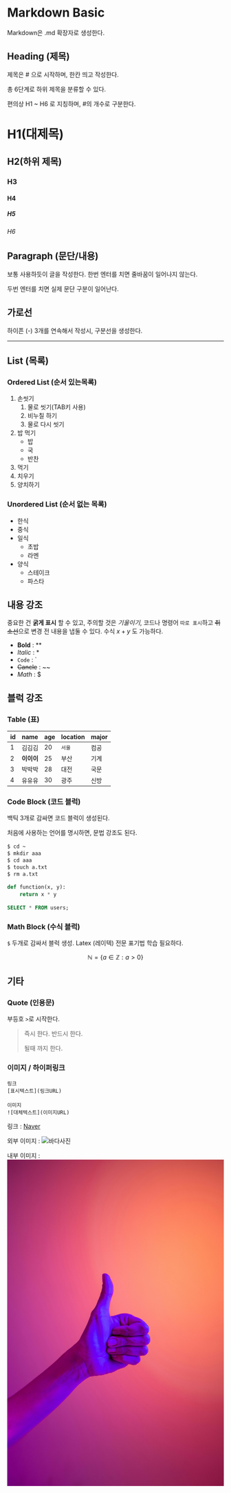 # Markdown Basic
Markdown은 .md 확장자로 생성한다.


## Heading (제목)
제목은 # 으로 시작하며, 한칸 띄고 작성한다.

총 6단계로 하위 제목을 분류할 수 있다.

편의상 H1 ~ H6 로 지칭하며, #의 개수로 구분한다.

# H1(대제목)
## H2(하위 제목)
### H3
#### H4
##### H5
###### H6

## Paragraph (문단/내용)
보통 사용하듯이 글을 작성한다.
한번 엔터를 치면 줄바꿈이 일어나지 않는다.

두번 엔터를 치면 실제 문단 구분이 일어난다.


## 가로선
하이픈 (-) 3개를 연속해서 작성시, 구분선을 생성한다.

---


## List (목록)
### Ordered List (순서 있는목록)
1. 손씻기
   1. 물로 씻기(TAB키 사용)
   2. 비누칠 하기
   3. 물로 다시 씻기
2. 밥 먹기
   - 밥
   - 국
   - 반찬
3. 먹기
4. 치우기
5. 양치하기

### Unordered List (순서 없는 목록)
- 한식
- 중식
- 일식
  - 초밥 
  - 라멘
- 양식
  - 스테이크
  - 파스타


## 내용 강조

중요한 건 **굵게 표시** 할 수 있고, 주의할 것은 *기울이기*, 코드나 명령어 `따로 표시`하고 ~~취소선~~으로 변경 전 내용을 냅둘 수 있다. 수식 $x + y$ 도 가능하다.

- **Bold** : **
- *Italic* : *
- `Code` : `
- ~~Cancle~~ : ~~
- $Math$ : $


## 블럭 강조

### Table (표)

| id  | name       | age | location | major |
| --- | ---------- | --- | -------- | ----- |
| 1   | 김김김     | 20  | `서울`   | 컴공  |
| 2   | **이이이** | 25  | 부산     | 기계  |
| 3   | 박박박     | 28  | 대전     | 국문  |
| 4   | 유유유     | 30  | 광주     | 신방  |

### Code Block (코드 블럭)
백틱 3개로 감싸면 코드 블럭이 생성된다.

처음에 사용하는 언어를 명시하면, 문법 강조도 된다.

```
$ cd ~
$ mkdir aaa
$ cd aaa
$ touch a.txt
$ rm a.txt
```

```python
def function(x, y):
    return x * y
```

```sql
SELECT * FROM users;
```

### Math Block (수식 블럭)
`$` 두개로 감싸서 블럭 생성.
Latex (레이텍) 전문 표기법 학습 필요하다.

$$
\mathbb{N} = \{ a \in \mathbb{Z} : a > 0 \}
$$


## 기타

### Quote (인용문)
부등호 `>`로 시작한다.

> 즉시 한다.
> 반드시 한다.
>
> 될때 까지 한다.

### 이미지 / 하이퍼링크
```
링크
[표시텍스트](링크URL)

이미지
![대체텍스트](이미지URL)
```

링크 : [Naver](https://www.naver.com)

외부 이미지 : ![바다사진](https://cdn.travie.com/news/photo/first/201710/img_19975_1.jpg)

내부 이미지 : ![따봉](./thumb.jpg)